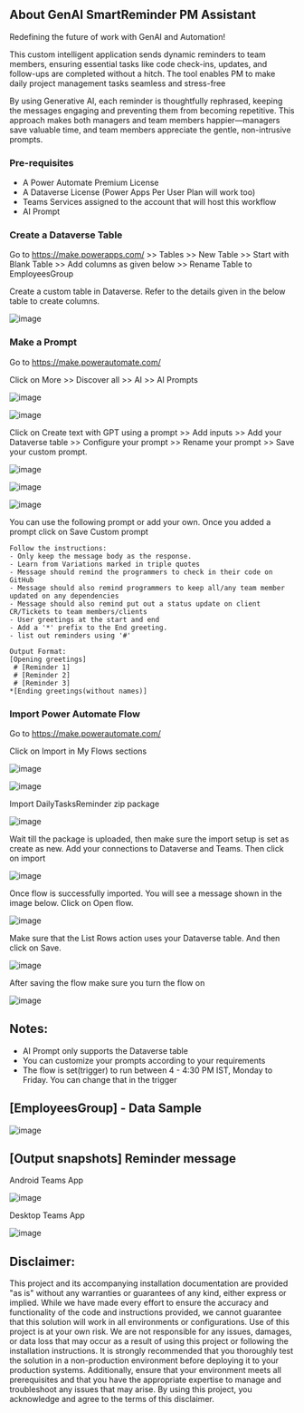 ## About GenAI SmartReminder PM Assistant
Redefining the future of work with GenAI and Automation!

This custom intelligent application sends dynamic reminders to team members, ensuring essential tasks like code check-ins, updates, and follow-ups are completed without a hitch. The tool enables PM to make daily project management tasks seamless and stress-free

By using Generative AI, each reminder is thoughtfully rephrased, keeping the messages engaging and preventing them from becoming repetitive. This approach makes both managers and team members happier—managers save valuable time, and team members appreciate the gentle, non-intrusive prompts.

### Pre-requisites
- A Power Automate Premium License
- A Dataverse License (Power Apps Per User Plan will work too)
- Teams Services assigned to the account that will host this workflow
- AI Prompt

### Create a Dataverse Table

Go to https://make.powerapps.com/ >> Tables >> New Table >> Start with Blank Table >> Add columns as given below >> Rename Table to EmployeesGroup

Create a custom table in Dataverse. Refer to the details given in the below table to create columns.

![image](https://github.com/user-attachments/assets/b898a340-72ec-4201-aede-b0b81cdbb33c)

### Make a Prompt
Go to https://make.powerautomate.com/

Click on More >> Discover all >> AI >> AI Prompts

![image](https://github.com/user-attachments/assets/fa1c4407-210c-4ff6-8a32-10f3e4761e76)

![image](https://github.com/user-attachments/assets/e15d1fb4-52fd-431f-8745-7d2e504b472d)

Click on Create text with GPT using a prompt >> Add inputs >> Add your Dataverse table >> Configure your prompt >> Rename your prompt >> Save your custom prompt.

![image](https://github.com/user-attachments/assets/48b9262b-adcd-4b01-86bb-780ddbb2fc14)

![image](https://github.com/user-attachments/assets/11da99ed-3db0-4a77-9a2b-145effb4ad64)

![image](https://github.com/user-attachments/assets/3ba61afd-0494-46ff-87ed-289a3cb653a5)

You can use the following prompt or add your own. Once you added a prompt click on Save Custom prompt

``` Please generate a message to be a friendly and informal tone reminder for. for Role  
Follow the instructions:
- Only keep the message body as the response.
- Learn from Variations marked in triple quotes
- Message should remind the programmers to check in their code on GitHub
- Message should also remind programmers to keep all/any team member updated on any dependencies
- Message should also remind put out a status update on client CR/Tickets to team members/clients
- User greetings at the start and end
- Add a '*' prefix to the End greeting.
- list out reminders using '#'

Output Format:
[Opening greetings]
 # [Reminder 1]
 # [Reminder 2]
 # [Reminder 3] 
*[Ending greetings(without names)]
```

### Import Power Automate Flow

Go to https://make.powerautomate.com/

Click on Import in My Flows sections

![image](https://github.com/user-attachments/assets/8cd19ec5-bf68-4fbc-9ada-579e3714b9a4)

![image](https://github.com/user-attachments/assets/9499ec30-e0a3-476e-bb04-25dde2d130a7)

Import DailyTasksReminder zip package

![image](https://github.com/user-attachments/assets/da552476-9d86-4851-9fc0-770ae12ee99a)

Wait till the package is uploaded, then make sure the import setup is set as create as new. Add your connections to Dataverse and Teams. Then click on import

![image](https://github.com/user-attachments/assets/3a2aaa5f-7dc8-4112-8660-7e8de4c4e210)

Once flow is successfully imported. You will see a message shown in the image below. Click on Open flow.

![image](https://github.com/user-attachments/assets/ecc01081-f1ad-4736-90f7-8f90d66adb6e)

Make sure that the List Rows action uses your Dataverse table. And then click on Save.

![image](https://github.com/user-attachments/assets/2d5e6504-eaf1-4827-bb04-ba446a8a87a7)

After saving the flow make sure you turn the flow on

![image](https://github.com/user-attachments/assets/5ff5dba8-ff09-489b-9010-563ea436f774)

## Notes:
- AI Prompt only supports the Dataverse table
- You can customize your prompts according to your requirements
- The flow is set(trigger) to run between 4 - 4:30 PM IST, Monday to Friday. You can change that in the trigger

## [EmployeesGroup] - Data Sample 

![image](https://github.com/user-attachments/assets/82070555-2235-467b-95fa-a78c78ffa878)

## [Output snapshots] Reminder message

Android Teams App

![image](https://github.com/user-attachments/assets/3606c370-b18e-4288-9aa3-81ec9ea0c0ea)

Desktop Teams App

![image](https://github.com/user-attachments/assets/aecd2e28-572c-4ea4-8c48-ff9ca05f33ff)

## Disclaimer:

This project and its accompanying installation documentation are provided "as is" without any warranties or guarantees of any kind, either express or implied. While we have made every effort to ensure the accuracy and functionality of the code and instructions provided, we cannot guarantee that this solution will work in all environments or configurations.
Use of this project is at your own risk.
We are not responsible for any issues, damages, or data loss that may occur as a result of using this project or following the installation instructions. It is strongly recommended that you thoroughly test the solution in a non-production environment before deploying it to your production systems. Additionally, ensure that your environment meets all prerequisites and that you have the appropriate expertise to manage and troubleshoot any issues that may arise.
By using this project, you acknowledge and agree to the terms of this disclaimer.
